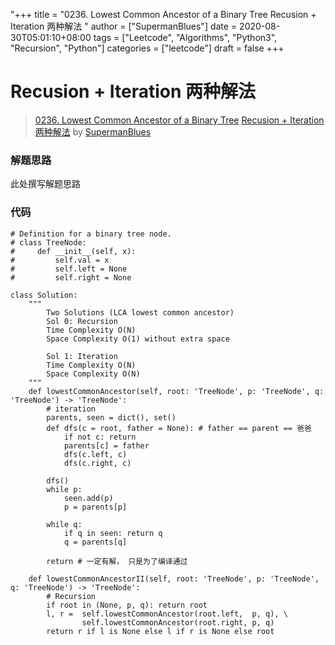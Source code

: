 "+++
title = "0236. Lowest Common Ancestor of a Binary Tree Recusion + Iteration 两种解法 "
author = ["SupermanBlues"]
date = 2020-08-30T05:01:10+08:00
tags = ["Leetcode", "Algorithms", "Python3", "Recursion", "Python"]
categories = ["leetcode"]
draft = false
+++

# Recusion + Iteration 两种解法

> [0236. Lowest Common Ancestor of a Binary Tree](https://leetcode-cn.com/problems/lowest-common-ancestor-of-a-binary-tree/)
> [Recusion + Iteration 两种解法](https://leetcode-cn.com/problems/lowest-common-ancestor-of-a-binary-tree/solution/recusion-iteration-liang-chong-jie-fa-by-supermanb/) by [SupermanBlues](https://leetcode-cn.com/u/supermanblues/)

### 解题思路
此处撰写解题思路

### 代码

```python3
# Definition for a binary tree node.
# class TreeNode:
#     def __init__(self, x):
#         self.val = x
#         self.left = None
#         self.right = None

class Solution:
    """
        Two Solutions (LCA lowest common ancestor)
        Sol 0: Recursion
        Time Complexity O(N) 
        Space Complexity O(1) without extra space
        
        Sol 1: Iteration 
        Time Complexity O(N)
        Space Complexity O(N)
    """
    def lowestCommonAncestor(self, root: 'TreeNode', p: 'TreeNode', q: 'TreeNode') -> 'TreeNode':
        # iteration
        parents, seen = dict(), set()
        def dfs(c = root, father = None): # father == parent == 爸爸
            if not c: return
            parents[c] = father
            dfs(c.left, c)
            dfs(c.right, c)

        dfs()
        while p:
            seen.add(p)
            p = parents[p]

        while q:
            if q in seen: return q
            q = parents[q]

        return # 一定有解， 只是为了编译通过

    def lowestCommonAncestorII(self, root: 'TreeNode', p: 'TreeNode', q: 'TreeNode') -> 'TreeNode':
        # Recursion
        if root in (None, p, q): return root
        l, r =  self.lowestCommonAncestor(root.left,  p, q), \
                self.lowestCommonAncestor(root.right, p, q)
        return r if l is None else l if r is None else root

```